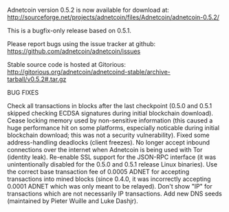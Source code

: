 Adnetcoin version 0.5.2 is now available for download at:
http://sourceforge.net/projects/adnetcoin/files/Adnetcoin/adnetcoin-0.5.2/

This is a bugfix-only release based on 0.5.1.

Please report bugs using the issue tracker at github:
https://github.com/adnetcoin/adnetcoin/issues

Stable source code is hosted at Gitorious:
http://gitorious.org/adnetcoin/adnetcoind-stable/archive-tarball/v0.5.2#.tar.gz

BUG FIXES

Check all transactions in blocks after the last checkpoint (0.5.0 and 0.5.1 skipped checking ECDSA signatures during initial blockchain download).
Cease locking memory used by non-sensitive information (this caused a huge performance hit on some platforms, especially noticable during initial blockchain download; this was
not a security vulnerability).
Fixed some address-handling deadlocks (client freezes).
No longer accept inbound connections over the internet when Adnetcoin is being used with Tor (identity leak).
Re-enable SSL support for the JSON-RPC interface (it was unintentionally disabled for the 0.5.0 and 0.5.1 release Linux binaries).
Use the correct base transaction fee of 0.0005 ADNET for accepting transactions into mined blocks (since 0.4.0, it was incorrectly accepting 0.0001 ADNET which was only meant to be relayed).
Don't show "IP" for transactions which are not necessarily IP transactions.
Add new DNS seeds (maintained by Pieter Wuille and Luke Dashjr).

